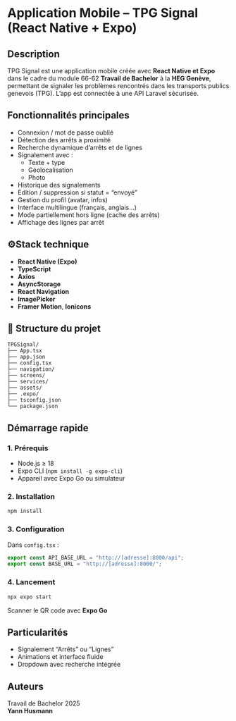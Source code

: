 # Application Mobile – TPG Signal (React Native + Expo)

## Description
TPG Signal est une application mobile créée avec **React Native et Expo** dans le cadre du module 66-62 **Travail de Bachelor** à la **HEG Genève**, permettant de signaler les problèmes rencontrés dans les transports publics genevois (TPG). L’app est connectée à une API Laravel sécurisée.

## Fonctionnalités principales

- Connexion / mot de passe oublié
- Détection des arrêts à proximité
- Recherche dynamique d’arrêts et de lignes
- Signalement avec :
  - Texte + type
  - Géolocalisation
  - Photo
- Historique des signalements
- Edition / suppression si statut = “envoyé”
- Gestion du profil (avatar, infos)
- Interface multilingue (français, anglais…)
- Mode partiellement hors ligne (cache des arrêts)
- Affichage des lignes par arrêt

## ⚙Stack technique

- **React Native (Expo)**
- **TypeScript**
- **Axios**
- **AsyncStorage**
- **React Navigation**
- **ImagePicker**
- **Framer Motion**, **Ionicons**

## 📁 Structure du projet

```
TPGSignal/
├── App.tsx
├── app.json
├── config.tsx
├── navigation/
├── screens/
├── services/
├── assets/
├── .expo/
├── tsconfig.json
└── package.json
```

## Démarrage rapide

### 1. Prérequis

- Node.js ≥ 18
- Expo CLI (`npm install -g expo-cli`)
- Appareil avec Expo Go ou simulateur

### 2. Installation

```bash
npm install
```

### 3. Configuration

Dans `config.tsx` :

```ts
export const API_BASE_URL = "http://[adresse]:8000/api";
export const BASE_URL = "http://[adresse]:8000/";
```

### 4. Lancement

```bash
npx expo start
```

Scanner le QR code avec **Expo Go**

## Particularités

- Signalement “Arrêts” ou “Lignes”
- Animations et interface fluide
- Dropdown avec recherche intégrée

## Auteurs

Travail de Bachelor 2025  
**Yann Husmann**
